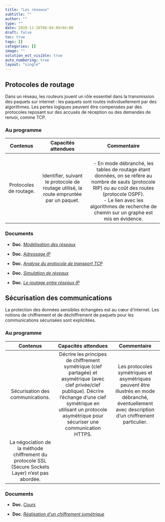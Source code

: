 ```yaml
---
title: "Les réseaux"
subtitle: ""
author: ""
type: ""
date: 2020-11-26T06:04:09+04:00
draft: false
toc: true
tags: []
categories: []
image: ""
solution_est_visible: true
auto_numbering: true
layout: "single"
---
```


## Protocoles de routage

Dans un réseau, les routeurs jouent un rôle essentiel dans la transmission des paquets sur internet : les paquets sont routés individuellement par des algorithmes. Les pertes logiques peuvent être compensées par des protocoles reposant sur des accusés de réception ou des demandes de renvoi, comme TCP.

### Au programme

| Contenus | Capacités attendues | Commentaire |
|:----:|:----:|:----:|
| Protocoles de routage. | Identifier, suivant le protocole de routage utilisé, la route empruntée par un paquet. | <br />- En mode débranché, les tables de routage étant données, on se réfère au nombre de sauts (protocole RIP) ou au coût des routes (protocole OSPF).<br />- Le lien avec les algorithmes de recherche de chemin sur un graphe est mis en évidence.

### Documents

- **Doc.** [*Modélisation des réseaux*](1-modelisation-reseaux)

- **Doc.** [*Adressage IP*](2-ip)

- **Doc.** [*Analyse du protocole de transport TCP*](3-analyse-tcp)

- **Doc.** [*Simulation de réseaux*](4-simulation-reseau)

- **Doc.** [*Le routage entre réseaux IP*](5-routage)

## Sécurisation des communications

La protection des données sensibles échangées est au cœur d’internet. Les notions de chiffrement et de déchiffrement de paquets pour les communications sécurisées sont explicitées.

### Au programme

| Contenus | Capacités attendues | Commentaire |
|:----:|:----:|:----:|
| Sécurisation des communications. | Décrire les principes de chiffrement symétrique (clef partagée) et asymétrique (avec clef privée/clef publique). Décrire l’échange d’une clef symétrique en utilisant un protocole asymétrique pour sécuriser une communication HTTPS. |Les protocoles symétriques et asymétriques peuvent être illustrés en mode débranché, éventuellement avec description d’un chiffrement particulier.
La négociation de la méthode chiffrement du protocole SSL (Secure Sockets Layer) n’est pas abordée. |

### Documents

- **Doc.** [*Cours*]()

- **Doc.** [*Réalisation d'un chiffrement symétrique*](7-chiffrement-symétrique)
